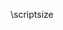 <!-- Copyright (C) 2024  Kevin Sandom -->
<!-- Make the text small from now on. Best used in a block or column. -->
<!-- Read more: https://www.overleaf.com/learn/latex/Font_sizes%2C_families%2C_and_styles -->
\scriptsize
